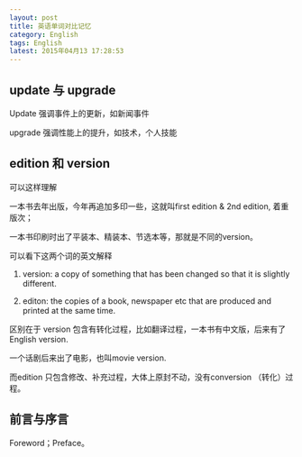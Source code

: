 ```yaml
---
layout: post
title: 英语单词对比记忆
category: English
tags: English
latest: 2015年04月13 17:28:53
---
```



update 与 upgrade
-

Update   强调事件上的更新，如新闻事件

upgrade  强调性能上的提升，如技术，个人技能

edition 和 version
-

可以这样理解

一本书去年出版，今年再追加多印一些，这就叫first edition & 2nd edition, 着重版次；

一本书印刷时出了平装本、精装本、节选本等，那就是不同的version。

可以看下这两个词的英文解释

1. version: a copy of something that has been changed so that it is slightly different.

2. editon: the copies of a book, newspaper etc that are produced and printed at the same time.

区别在于 version 包含有转化过程，比如翻译过程，一本书有中文版，后来有了 English version.

一个话剧后来出了电影，也叫movie version.

而edition 只包含修改、补充过程，大体上原封不动，没有conversion （转化）过程。

前言与序言
-

Foreword；Preface。

